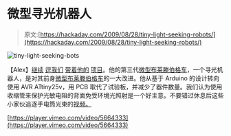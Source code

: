 # 微型寻光机器人

> 原文:[https://hackaday.com/2009/08/28/tiny-light-seeking-robots/](https://hackaday.com/2009/08/28/tiny-light-seeking-robots/)

![tiny-light-seeking-bots](../Images/923d95c80382919e4a32ea36e711d461.png "tiny-light-seeking-bots")

【Alex】[继续](http://hackaday.com/2007/10/22/tengu-clone/) [逗我们](http://hackaday.com/2008/06/16/nokia-color-lcd-flickr-frame/) [带着他的](http://hackaday.com/2009/03/21/64pixels-are-enough/) [项目](http://hackaday.com/2009/06/25/64-synchronizing-fireflies/)。他的第三代[微型布莱滕伯格车](http://tinkerlog.com/2009/07/24/tiny-braitenberg-vehicle/)，一个寻光机器人，是对其前身[微型布莱滕伯格车](http://tinkerlog.com/2009/06/07/mini-braitenberg-vehicle/)的一大改进。他从基于 Arduino 的设计转向使用 AVR ATtiny25v，用 PCB 取代了试验板，并减少了器件数量。我们认为使用收缩管来保护光敏电阻的背面免受环境光照射是一个好主意。不要错过休息后这些小家伙追逐手电筒光束的[视频。](http://vimeo.com/5664333)

[https://player.vimeo.com/video/5664333](https://player.vimeo.com/video/5664333)
